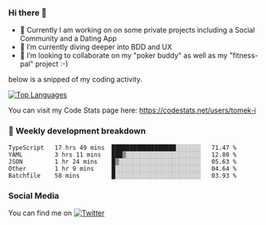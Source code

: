 ### Hi there 👋


- 🔭 Currently I am working on on some private projects including a Social Community and a Dating App
- 🌱 I’m currently diving deeper into BDD and UX
- 👯 I’m looking to collaborate on my "poker buddy" as well as my "fitness-pal" project :-)

below is a snipped of my coding activity.
<!--
**tomek-i/tomek-i** is a ✨ _special_ ✨ repository because its `README.md` (this file) appears on your GitHub profile.

Here are some ideas to get you started:

- 🔭 I’m currently working on ...
- 🌱 I’m currently learning ...
- 👯 I’m looking to collaborate on ...
- 🤔 I’m looking for help with ...
- 💬 Ask me about ...
- 📫 How to reach me: ...
- 😄 Pronouns: ...
- ⚡ Fun fact: ...
-->
[![Top Languages](https://github-readme-stats.vercel.app/api/top-langs/?username=tomek-i&layout=compact)](https://github.com/tomek-i)

You can visit my Code Stats page here: https://codestats.net/users/tomek-i

### 💬 Weekly development breakdown
<!--START_SECTION:waka-->
```text
TypeScript   17 hrs 49 mins  ██████████████████░░░░░░░   71.47 % 
YAML         3 hrs 11 mins   ███▒░░░░░░░░░░░░░░░░░░░░░   12.80 % 
JSON         1 hr 24 mins    █▒░░░░░░░░░░░░░░░░░░░░░░░   05.63 % 
Other        1 hr 9 mins     █░░░░░░░░░░░░░░░░░░░░░░░░   04.64 % 
Batchfile    58 mins         █░░░░░░░░░░░░░░░░░░░░░░░░   03.93 % 
```
<!--END_SECTION:waka-->

<!-- Actual text -->

### Social Media
You can find me on [![Twitter][1.2]][1]

<!-- Icons -->

[1.2]: http://i.imgur.com/wWzX9uB.png 


<!-- Links to your social media accounts -->

[1]: https://twitter.com/tomek_i
